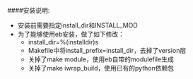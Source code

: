 ####安装说明:
- 安装前需要指定install_dir和INSTALL_MOD
- 为了能够使用eb安装，做了如下修改：
    - install_dir=%(installdir)s
    - Makefile中将install_prefix=install_dir，去掉了version层
    - 关掉了make module，使用eb自带的modulefile生成
    - 关掉了make iwrap_build，使用已有的python依赖包